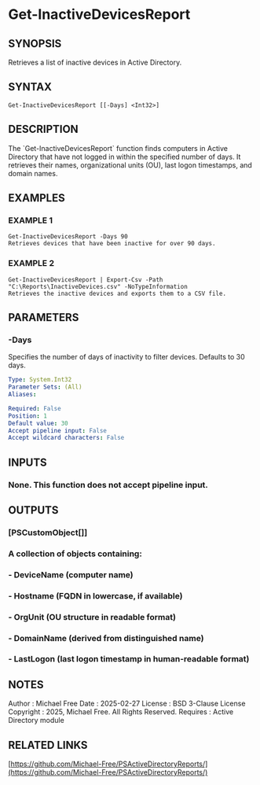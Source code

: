 ﻿---
external help file: PSActiveDirectoryReports-help.xml
Module Name: PSActiveDirectoryReports
online version: https://github.com/Michael-Free/PSActiveDirectoryReports/
schema: 2.0.0
---

# Get-InactiveDevicesReport

## SYNOPSIS
Retrieves a list of inactive devices in Active Directory.

## SYNTAX

```
Get-InactiveDevicesReport [[-Days] <Int32>]
```

## DESCRIPTION
The \`Get-InactiveDevicesReport\` function finds computers in Active Directory that have not logged in
within the specified number of days.
It retrieves their names, organizational units (OU), last logon timestamps,
and domain names.

## EXAMPLES

### EXAMPLE 1
```
Get-InactiveDevicesReport -Days 90
Retrieves devices that have been inactive for over 90 days.
```

### EXAMPLE 2
```
Get-InactiveDevicesReport | Export-Csv -Path "C:\Reports\InactiveDevices.csv" -NoTypeInformation
Retrieves the inactive devices and exports them to a CSV file.
```

## PARAMETERS

### -Days
Specifies the number of days of inactivity to filter devices.
Defaults to 30 days.

```yaml
Type: System.Int32
Parameter Sets: (All)
Aliases:

Required: False
Position: 1
Default value: 30
Accept pipeline input: False
Accept wildcard characters: False
```

## INPUTS

### None. This function does not accept pipeline input.
## OUTPUTS

### [PSCustomObject[]]
### A collection of objects containing:
### - DeviceName (computer name)
### - Hostname (FQDN in lowercase, if available)
### - OrgUnit (OU structure in readable format)
### - DomainName (derived from distinguished name)
### - LastLogon (last logon timestamp in human-readable format)
## NOTES
Author      : Michael Free
Date        : 2025-02-27
License     : BSD 3-Clause License
Copyright   : 2025, Michael Free.
All Rights Reserved.
Requires    : Active Directory module

## RELATED LINKS

[https://github.com/Michael-Free/PSActiveDirectoryReports/](https://github.com/Michael-Free/PSActiveDirectoryReports/)

